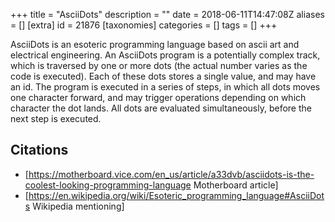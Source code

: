 +++
title = "AsciiDots"
description = ""
date = 2018-06-11T14:47:08Z
aliases = []
[extra]
id = 21876
[taxonomies]
categories = []
tags = []
+++


AsciiDots is an esoteric programming language based on ascii art and electrical engineering. An AsciiDots program is a potentially complex track, which is traversed by one or more dots (the actual number varies as the code is executed). Each of these dots stores a single value, and may have an id. The program is executed in a series of steps, in which all dots moves one character forward, and may trigger operations depending on which character the dot lands. All dots are evaluated simultaneously, before the next step is executed.

## Citations
* [https://motherboard.vice.com/en_us/article/a33dvb/asciidots-is-the-coolest-looking-programming-language Motherboard article]
* [https://en.wikipedia.org/wiki/Esoteric_programming_language#AsciiDots Wikipedia mentioning]

